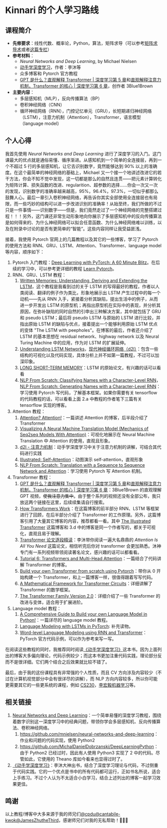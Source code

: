 # Kinnari 的个人学习路线

## 课程简介

- **先修要求**：线性代数、概率论，Python，算法，矩阵求导（可以参考[矩阵求导术](https://zhuanlan.zhihu.com/p/24709748)或者[这篇专栏](https://zhuanlan.zhihu.com/p/273729929)）
- **参考材料**：
    - *Neural Networks and Deep Learning*, by Michael Nielsen
    - [动手学深度学习](https://zh-v2.d2l.ai/)，作者：李沐等
    - 众多博客和 Pytorch 官方教程
    - [GPT 是什么？直观解释 Transformer | 深度学习第 5 章](https://www.bilibili.com/video/BV13z421U7cs?vd_source=c9e11661823ca4062db1ef99f7e0eee1)和[直观解释注意力机制，Transformer 的核心 | 深度学习第 6 章](https://www.bilibili.com/video/BV1TZ421j7Ke?vd_source=c9e11661823ca4062db1ef99f7e0eee1)，创作者 3Blue1Brown
- **主要内容**：
    - 多层感知机（MLP），反向传播算法（BP）
    - 卷积神经网络（CNN）
    - 循环神经网络（RNN），门控记忆单元（GRU），长短期递归神经网络（LSTM），注意力机制（Attention），Transformer，语言模型（language model）

## 个人心得

我首先使用 *Neural Networks and Deep Learning* 进行了深度学习的入门。这门课最大的优点就是通俗易懂、循序渐进。从感知机到一个简单的全连接层，再到一个不超过 5 行的多层感知机，让它去识别数字，竟然能够达到 90% 以上的准确度。在这个最简单的神经网络的基础上，Michael 又一个接一个地讲述改进它的若干方法，你会不知不觉中发现，这一切都是那么的自然且连贯——把元素计算转化为矩阵计算、损失函数的改进、regularition、超参数的选择……你会一次又一次的发现，识别数字的准确率越来越高，95%，96.4%，97.3%，一切似乎都那么鼓舞人心。最后一章引入卷积神经网络，再告诉你其实全部使用全连接层也有局限，而一些巧妙的结构可以进一步改进识别的准确率！从始至终，我们所做的不过只是一件事情——识别数字——但是，我们竟然走过了一个神经网络的完整搭建过程！！！另外，这门课还非常生动形象地向你展示了多层感知机中的反向传播算法是如何得来的、为什么神经网络可以拟合任意函数、为什么神经网络难以训练，以及在附录中讨论的是否有更简单的“智能”。这些内容同样让我受益匪浅。

接着，我使用 Pytorch 官网上的几篇教程以及其它的一些博客，学习了 Pytorch 的使用方法和 RNN、GRU、LSTM、Attention、Transformer、language model 等内容，顺序如下：

1. Pytorch 入门教程：[Deep Learning with PyTorch: A 60 Minute Blitz](https://pytorch.org/tutorials/beginner/deep_learning_60min_blitz.html)。在后续的学习中，可以参考更详细的教程 [Learn Pytorch](https://www.learnpytorch.io/)。
2. RNN、GRU、LSTM 教程：
    1. [Written Memories: Understanding, Deriving and Extending the LSTM](https://r2rt.com/written-memories-understanding-deriving-and-extending-the-lstm.html)，这个教程是我看到过的关于 LSTM 的写得最好的教程，作者以人类阅读、翻译的例子作为类比，形象地展示出 LSTM 产生过程中的每一个动机——先从 RNN 入手，紧接着分析其缺陷，提出生活中的例子，从而进一步开发出 LSTM 的原型机；再指出原型机在实际中的表现，并分析其原因，在弥补缺陷的同时自然的引申出三种解决方案，其中就包括了 GRU 和 pseudo LSTM；最后将 pseudo LSTM 与原始的 LSTM 进行比较，并指出原始 LSTM 的缺陷与优点，接着提出一个能够利用原始 LSTM 优点的变体 "The LSTM with peepholes"。在博客的最后，作者还介绍了 LSTM 的基本思想在 residual network、highway network 以及 Neural Turing Machine 中的应用，作为对 LSTM 的扩展延伸。
    2. [Understanding LSTM Networks](https://colah.github.io/posts/2015-08-Understanding-LSTMs/)，[现代神经循环网络（d2l）](https://zh-v2.d2l.ai/chapter_recurrent-modern/index.html)：包含一些结构的可视化以及代码实现，具体分析上并不如第一篇教程，不过可以加深印象。
    3. [LONG SHORT-TERM MEMORY](https://www.bioinf.jku.at/publications/older/2604.pdf)：LSTM 的原始论文，有兴趣的话可以看看
    4. [NLP From Scratch: Classifying Names with a Character-Level RNN](https://pytorch.org/tutorials/intermediate/char_rnn_classification_tutorial.html)，[NLP From Scratch: Generating Names with a Character-Level RNN](https://pytorch.org/tutorials/intermediate/char_rnn_generation_tutorial.html)：学习使用 Pytorch 写代码，了解基本框架。如果你需要有关 tensorflow 的代码教程的话，可以看看上面 2.a 中教程的作者笔下三篇有关 tensorflow 实现的博客。
3. Attention 教程：
    1. [Attention? Attention!](https://lilianweng.github.io/posts/2018-06-24-attention/)：一篇讲述 Attention 的博客，后半段介绍了 Transformer
    2. [Visualizing A Neural Machine Translation Model (Mechanics of Seq2seq Models With Attention)](https://jalammar.github.io/visualizing-neural-machine-translation-mechanics-of-seq2seq-models-with-attention/)：可视化地展示在 Neural Machine Translation 中 Attention 的使用，直观且形象。
    3. [d2l - 注意力机制](https://zh-v2.d2l.ai/chapter_attention-mechanisms/index.html)：动手学深度学习中关于注意力机制的讲解，可结合其代码进行实践
    4. [Illustrated: Self-Attention](https://colab.research.google.com/drive/1rPk3ohrmVclqhH7uQ7qys4oznDdAhpzF)：动图演示 self-attention，直观形象
    5. [NLP From Scratch: Translation with a Sequence to Sequence Network and Attention](https://pytorch.org/tutorials/intermediate/seq2seq_translation_tutorial.html)：学习使用 Pytorch 写 Attention 机制。
4. Transformer 教程：
    1. [GPT 是什么？直观解释 Transformer | 深度学习第 5 章](https://www.bilibili.com/video/BV13z421U7cs?vd_source=c9e11661823ca4062db1ef99f7e0eee1)和[直观解释注意力机制，Transformer 的核心 | 深度学习第 6 章](https://www.bilibili.com/video/BV1TZ421j7Ke?vd_source=c9e11661823ca4062db1ef99f7e0eee1)：3Blue1Brown 的直观理解 GPT 视频，<del>使我注意力集中</del>。由于整个系列的视频还没有全部公布，我只放这两个链接在这里，后续续集请自行搜索。
    2. [How Transformers Work](https://towardsdatascience.com/transformers-141e32e69591)：在这篇博客的前半部分 RNN、LSTM 等框架进行了回顾，在后半部分介绍了 Transformer 的工作原理。另外，这篇博客引用了大量其它博客的内容，推荐都看一看。其中 [The Illustrated Transformer](https://jalammar.github.io/illustrated-transformer/) 这篇博客和 3.d 中的博客是同一个作者写的，都关于可视化，直观且易于理解。
    3. [Transformer 论文逐段精读](https://www.bilibili.com/video/BV1pu411o7BE?vd_source=c9e11661823ca4062db1ef99f7e0eee1)：李沐带你阅读一遍大名鼎鼎的 *Attention Is All You Need* 这篇论文，相信听完后你对 transformer 会更加熟悉。沐神专门有一系列视频带领阅读著名论文，感兴趣的话可以都看看。
    4. [Tutorial 6: Transformers and Multi-Head Attention](https://uvadlc-notebooks.readthedocs.io/en/latest/tutorial_notebooks/tutorial6/Transformers_and_MHAttention.html)：一篇结合了代码讲解 Transformer 的博客。
    5. [Build your own Transformer from scratch using Pytorch](https://towardsdatascience.com/build-your-own-transformer-from-scratch-using-pytorch-84c850470dcb)：带你从 0 开始构建一个 Transformer，和上一篇博客一样，很值得跟着写写代码。
    6. [A Mathematical Framework for Transformer Circuits](https://transformer-circuits.pub/2021/framework/index.html)：详细讲解了 Transformer 的数学框架。
    7. [The Transformer Family Version 2.0](https://lilianweng.github.io/posts/2023-01-27-the-transformer-family-v2/)：详细介绍了一些 Transformer 的改进与变体，适合用于扩展进阶。
5. Language model 教程：
    1. [A Comprehensive Guide to Build your own Language Model in Python!](https://medium.com/analytics-vidhya/a-comprehensive-guide-to-build-your-own-language-model-in-python-5141b3917d6d)：一篇详尽的 language model 教程。
    2. [Language Modeling with LSTMs in PyTorch](https://towardsdatascience.com/language-modeling-with-lstms-in-pytorch-381a26badcbf): 补充读物。
    3. [Word-level Language Modeling using RNN and Transformer](https://github.com/pytorch/examples/tree/main/word_language_model)：PyTorch 官方代码示例，可以作为参考来写一写。

在阅读这些教程的同时，我推荐同时阅读[《动手学深度学习》](./dive-into-deep-learning.md)这本书。因为上面列出的博客大多偏向理论，代码示例较少；而这本书更加注重代码实践，理论部分反而不是很详细。它们两个结合之后效果就比较不错了。

最后，由于我的这份课程具有非常强的个人性质，而且 CV 方向涉及内容较少（不过在计算机视觉部分中会有很详尽的讲解），而 NLP 方向内容较多，所以你可能更需要其它的一些更系统的课程，例如 [CS230](./CS230.md)，[李宏毅机器学习](./李宏毅机器学习.md)等。

## 相关链接

1. [Neural Networks and Deep Learning](http://neuralnetworksanddeeplearning.com/)：一个简单易懂的深度学习教程，围绕着数字识别这一深度学习中的经典问题，带领你学会多层感知机、反向传播算法、卷积神经网络。
    1. <https://github.com/mnielsen/neural-networks-and-deep-learning>：作业和问题的代码实现，使用 Python2
    2. <https://github.com/MichalDanielDobrzanski/DeepLearningPython>：由于 Python2 已经过时，因此有人使用 Python3 实现了 2 中的代码。尽管如此，它使用的 Theano 库如今看来也显得过时了。
2. [《动手学深度学习》](./dive-into-deep-learning.md)：李沐大神出书，结合了深度学习理论与代码，不过侧重于代码实践。它的一个优点是书中的所有代码都可运行，正如书名所说，适合上手练习。不过个人认为不太适合小白学习，结合上述列出的博客一起学习效果更佳。

## 鸣谢

以上教程/博客中大多来源于我的师兄们[@cpdu](https://github.com/cpdu)[@cantabile-kwok](https://github.com/cantabile-kwok)[@JamesZhutheThird](https://github.com/JamesZhutheThird)，感谢师兄们对我的无私帮助！🙏🙏🙏
